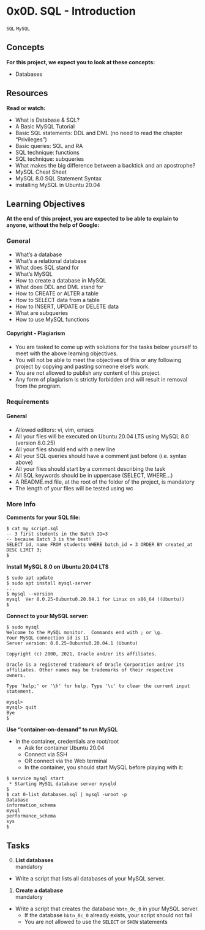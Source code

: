 # 0x0D. SQL - Introduction <br>
`SQL` `MySQL`

## Concepts
**For this project, we expect you to look at these concepts:** <br>
- Databases

## Resources
**Read or watch:**
- What is Database & SQL?
- A Basic MySQL Tutorial
- Basic SQL statements: DDL and DML (no need to read the chapter “Privileges”)
- Basic queries: SQL and RA
- SQL technique: functions
- SQL technique: subqueries
- What makes the big difference between a backtick and an apostrophe?
- MySQL Cheat Sheet
- MySQL 8.0 SQL Statement Syntax
- installing MySQL in Ubuntu 20.04

## Learning Objectives
**At the end of this project, you are expected to be able to explain to anyone, without the help of Google:**

### General
- What’s a database
- What’s a relational database
- What does SQL stand for
- What’s MySQL
- How to create a database in MySQL
- What does DDL and DML stand for
- How to CREATE or ALTER a table
- How to SELECT data from a table
- How to INSERT, UPDATE or DELETE data
- What are subqueries
- How to use MySQL functions

#### Copyright - Plagiarism
- You are tasked to come up with solutions for the tasks below yourself to meet with the above learning objectives.
- You will not be able to meet the objectives of this or any following project by copying and pasting someone else’s work.
- You are not allowed to publish any content of this project.
- Any form of plagiarism is strictly forbidden and will result in removal from the program.

### Requirements
#### General
- Allowed editors: vi, vim, emacs
- All your files will be executed on Ubuntu 20.04 LTS using MySQL 8.0 (version 8.0.25)
- All your files should end with a new line
- All your SQL queries should have a comment just before (i.e. syntax above)
- All your files should start by a comment describing the task
- All SQL keywords should be in uppercase (SELECT, WHERE…)
- A README.md file, at the root of the folder of the project, is mandatory
- The length of your files will be tested using wc

### More Info
**Comments for your SQL file:**
```MySQL
$ cat my_script.sql
-- 3 first students in the Batch ID=3
-- because Batch 3 is the best!
SELECT id, name FROM students WHERE batch_id = 3 ORDER BY created_at DESC LIMIT 3;
$
```

**Install MySQL 8.0 on Ubuntu 20.04 LTS**
```MySQL
$ sudo apt update
$ sudo apt install mysql-server
...
$ mysql --version
mysql  Ver 8.0.25-0ubuntu0.20.04.1 for Linux on x86_64 ((Ubuntu))
$
```

**Connect to your MySQL server:**
```MySQL
$ sudo mysql
Welcome to the MySQL monitor.  Commands end with ; or \g.
Your MySQL connection id is 11
Server version: 8.0.25-0ubuntu0.20.04.1 (Ubuntu)

Copyright (c) 2000, 2021, Oracle and/or its affiliates.

Oracle is a registered trademark of Oracle Corporation and/or its
affiliates. Other names may be trademarks of their respective
owners.

Type 'help;' or '\h' for help. Type '\c' to clear the current input statement.

mysql>
mysql> quit
Bye
$
```

**Use “container-on-demand” to run MySQL**
- In the container, credentials are root/root
  - Ask for container Ubuntu 20.04
  - Connect via SSH
  - OR connect via the Web terminal
  - In the container, you should start MySQL before playing with it:

```MySQL
$ service mysql start                                                   
 * Starting MySQL database server mysqld 
$
$ cat 0-list_databases.sql | mysql -uroot -p                               
Database                                                                                   
information_schema                                                                         
mysql                                                                                      
performance_schema                                                                         
sys                      
$
```

## Tasks
0. **List databases** <br>
mandatory
- Write a script that lists all databases of your MySQL server.

1. **Create a database** <br>
mandatory
- Write a script that creates the database `hbtn_0c_0` in your MySQL server.
  - If the database `hbtn_0c_0` already exists, your script should not fail
  - You are not allowed to use the `SELECT` or `SHOW` statements

